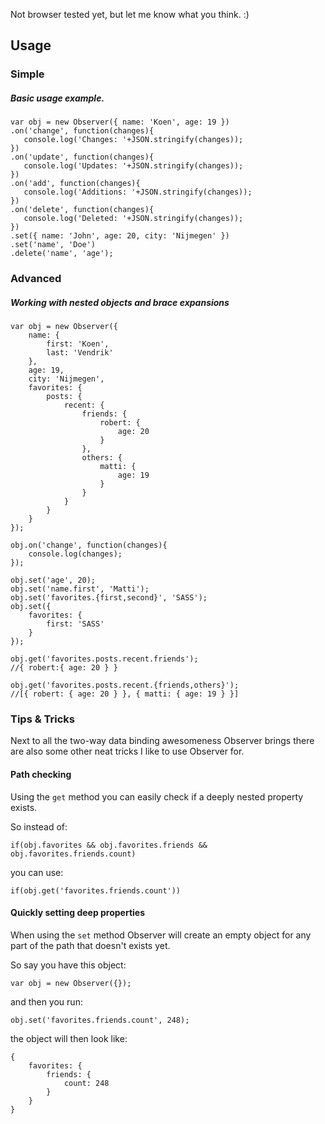 Not browser tested yet, but let me know what you think. :)

## Usage

### Simple
##### Basic usage example.
```
var obj = new Observer({ name: 'Koen', age: 19 })
.on('change', function(changes){
   console.log('Changes: '+JSON.stringify(changes));
})
.on('update', function(changes){
   console.log('Updates: '+JSON.stringify(changes));
})
.on('add', function(changes){
   console.log('Additions: '+JSON.stringify(changes));
})
.on('delete', function(changes){
   console.log('Deleted: '+JSON.stringify(changes));
})
.set({ name: 'John', age: 20, city: 'Nijmegen' })
.set('name', 'Doe')
.delete('name', 'age');
```

### Advanced
##### Working with nested objects and brace expansions
```
var obj = new Observer({
    name: {
        first: 'Koen',
        last: 'Vendrik'
    },
    age: 19,
    city: 'Nijmegen',
    favorites: {
        posts: {
            recent: {
                friends: {
                    robert: {
                        age: 20
                    }
                },
                others: {
                    matti: {
                        age: 19
                    }
                }
            }
        }
    }
});

obj.on('change', function(changes){
    console.log(changes);
});

obj.set('age', 20);
obj.set('name.first', 'Matti');
obj.set('favorites.{first,second}', 'SASS');
obj.set({
    favorites: {
        first: 'SASS'
    }
});

obj.get('favorites.posts.recent.friends');
//{ robert:{ age: 20 } }

obj.get('favorites.posts.recent.{friends,others}');
//[{ robert: { age: 20 } }, { matti: { age: 19 } }]
```

### Tips & Tricks
Next to all the two-way data binding awesomeness Observer brings there are also some other neat tricks I like to use Observer for.

#### Path checking
Using the `get` method you can easily check if a deeply nested property exists.

So instead of:
```
if(obj.favorites && obj.favorites.friends && obj.favorites.friends.count)
```

you can use:
```
if(obj.get('favorites.friends.count'))
```

#### Quickly setting deep properties
When using the `set` method Observer will create an empty object for any part of the path that doesn't exists yet.

So say you have this object:
```
var obj = new Observer({});
```

and then you run:
```
obj.set('favorites.friends.count', 248);
```

the object will then look like:
```
{
    favorites: {
        friends: {
            count: 248
        }
    }
}
```